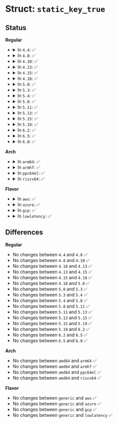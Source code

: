 # Struct: <code>static_key_true</code>

## Status
<b>Regular</b>
<ul>
<li>
<details>
<summary>In <code>4.4</code>: ✅</summary>

```c
struct static_key_true {
    struct static_key key;
};
```
</details>
</li>
<li>
<details>
<summary>In <code>4.8</code>: ✅</summary>

```c
struct static_key_true {
    struct static_key key;
};
```
</details>
</li>
<li>
<details>
<summary>In <code>4.10</code>: ✅</summary>

```c
struct static_key_true {
    struct static_key key;
};
```
</details>
</li>
<li>
<details>
<summary>In <code>4.13</code>: ✅</summary>

```c
struct static_key_true {
    struct static_key key;
};
```
</details>
</li>
<li>
<details>
<summary>In <code>4.15</code>: ✅</summary>

```c
struct static_key_true {
    struct static_key key;
};
```
</details>
</li>
<li>
<details>
<summary>In <code>4.18</code>: ✅</summary>

```c
struct static_key_true {
    struct static_key key;
};
```
</details>
</li>
<li>
<details>
<summary>In <code>5.0</code>: ✅</summary>

```c
struct static_key_true {
    struct static_key key;
};
```
</details>
</li>
<li>
<details>
<summary>In <code>5.3</code>: ✅</summary>

```c
struct static_key_true {
    struct static_key key;
};
```
</details>
</li>
<li>
<details>
<summary>In <code>5.4</code>: ✅</summary>

```c
struct static_key_true {
    struct static_key key;
};
```
</details>
</li>
<li>
<details>
<summary>In <code>5.8</code>: ✅</summary>

```c
struct static_key_true {
    struct static_key key;
};
```
</details>
</li>
<li>
<details>
<summary>In <code>5.11</code>: ✅</summary>

```c
struct static_key_true {
    struct static_key key;
};
```
</details>
</li>
<li>
<details>
<summary>In <code>5.13</code>: ✅</summary>

```c
struct static_key_true {
    struct static_key key;
};
```
</details>
</li>
<li>
<details>
<summary>In <code>5.15</code>: ✅</summary>

```c
struct static_key_true {
    struct static_key key;
};
```
</details>
</li>
<li>
<details>
<summary>In <code>5.19</code>: ✅</summary>

```c
struct static_key_true {
    struct static_key key;
};
```
</details>
</li>
<li>
<details>
<summary>In <code>6.2</code>: ✅</summary>

```c
struct static_key_true {
    struct static_key key;
};
```
</details>
</li>
<li>
<details>
<summary>In <code>6.5</code>: ✅</summary>

```c
struct static_key_true {
    struct static_key key;
};
```
</details>
</li>
<li>
<details>
<summary>In <code>6.8</code>: ✅</summary>

```c
struct static_key_true {
    struct static_key key;
};
```
</details>
</li>
</ul>
<b>Arch</b>
<ul>
<li>
<details>
<summary>In <code>arm64</code>: ✅</summary>

```c
struct static_key_true {
    struct static_key key;
};
```
</details>
</li>
<li>
<details>
<summary>In <code>armhf</code>: ✅</summary>

```c
struct static_key_true {
    struct static_key key;
};
```
</details>
</li>
<li>
<details>
<summary>In <code>ppc64el</code>: ✅</summary>

```c
struct static_key_true {
    struct static_key key;
};
```
</details>
</li>
<li>
<details>
<summary>In <code>riscv64</code>: ✅</summary>

```c
struct static_key_true {
    struct static_key key;
};
```
</details>
</li>
</ul>
<b>Flavor</b>
<ul>
<li>
<details>
<summary>In <code>aws</code>: ✅</summary>

```c
struct static_key_true {
    struct static_key key;
};
```
</details>
</li>
<li>
<details>
<summary>In <code>azure</code>: ✅</summary>

```c
struct static_key_true {
    struct static_key key;
};
```
</details>
</li>
<li>
<details>
<summary>In <code>gcp</code>: ✅</summary>

```c
struct static_key_true {
    struct static_key key;
};
```
</details>
</li>
<li>
<details>
<summary>In <code>lowlatency</code>: ✅</summary>

```c
struct static_key_true {
    struct static_key key;
};
```
</details>
</li>
</ul>

## Differences
<b>Regular</b>
<ul>
<li>
No changes between <code>4.4</code> and <code>4.8</code> ✅
</li>
<li>
No changes between <code>4.8</code> and <code>4.10</code> ✅
</li>
<li>
No changes between <code>4.10</code> and <code>4.13</code> ✅
</li>
<li>
No changes between <code>4.13</code> and <code>4.15</code> ✅
</li>
<li>
No changes between <code>4.15</code> and <code>4.18</code> ✅
</li>
<li>
No changes between <code>4.18</code> and <code>5.0</code> ✅
</li>
<li>
No changes between <code>5.0</code> and <code>5.3</code> ✅
</li>
<li>
No changes between <code>5.3</code> and <code>5.4</code> ✅
</li>
<li>
No changes between <code>5.4</code> and <code>5.8</code> ✅
</li>
<li>
No changes between <code>5.8</code> and <code>5.11</code> ✅
</li>
<li>
No changes between <code>5.11</code> and <code>5.13</code> ✅
</li>
<li>
No changes between <code>5.13</code> and <code>5.15</code> ✅
</li>
<li>
No changes between <code>5.15</code> and <code>5.19</code> ✅
</li>
<li>
No changes between <code>5.19</code> and <code>6.2</code> ✅
</li>
<li>
No changes between <code>6.2</code> and <code>6.5</code> ✅
</li>
<li>
No changes between <code>6.5</code> and <code>6.8</code> ✅
</li>
</ul>
<b>Arch</b>
<ul>
<li>
No changes between <code>amd64</code> and <code>arm64</code> ✅
</li>
<li>
No changes between <code>amd64</code> and <code>armhf</code> ✅
</li>
<li>
No changes between <code>amd64</code> and <code>ppc64el</code> ✅
</li>
<li>
No changes between <code>amd64</code> and <code>riscv64</code> ✅
</li>
</ul>
<b>Flavor</b>
<ul>
<li>
No changes between <code>generic</code> and <code>aws</code> ✅
</li>
<li>
No changes between <code>generic</code> and <code>azure</code> ✅
</li>
<li>
No changes between <code>generic</code> and <code>gcp</code> ✅
</li>
<li>
No changes between <code>generic</code> and <code>lowlatency</code> ✅
</li>
</ul>
